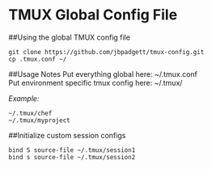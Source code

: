 TMUX Global Config File
========================

##Using the global TMUX config file
```
git clone https://github.com/jbpadgett/tmux-config.git
cp .tmux.conf ~/
```

##Usage Notes
Put everything global here:   ~/.tmux.conf  
Put environment specific tmux config here:   ~/.tmux/<purposename>  

*Example:*
```
~/.tmux/chef  
~/.tmux/myproject  
```

##Initialize custom session configs
```
bind S source-file ~/.tmux/session1  
bind s source-file ~/.tmux/session2  
```



